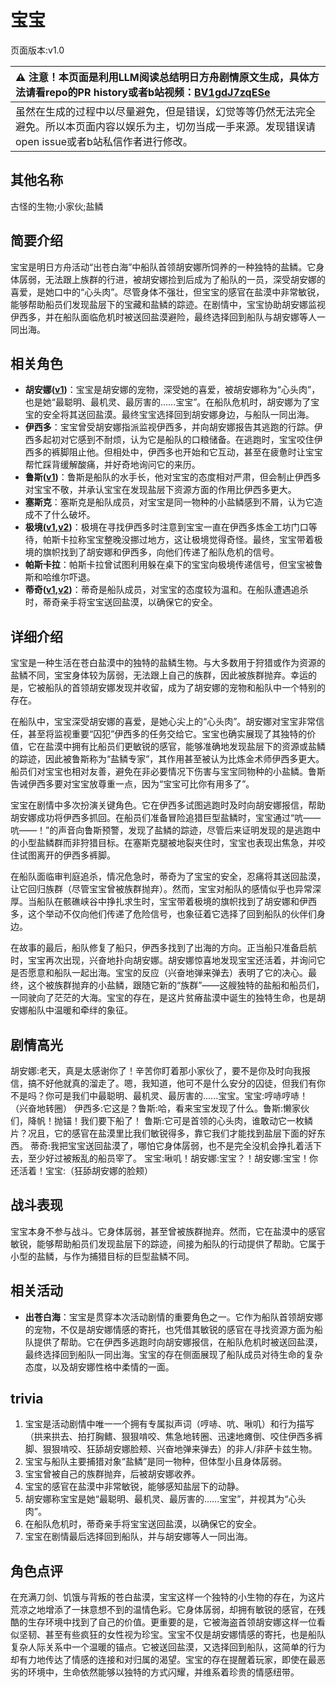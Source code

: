 # 宝宝
页面版本:v1.0
 

| :warning: 注意！本页面是利用LLM阅读总结明日方舟剧情原文生成，具体方法请看repo的PR history或者b站视频：[BV1gdJ7zqESe](https://www.bilibili.com/video/BV1gdJ7zqESe/)         |
|:----------------------------|
| 虽然在生成的过程中以尽量避免，但是错误，幻觉等等仍然无法完全避免。所以本页面内容以娱乐为主，切勿当成一手来源。发现错误请open issue或者b站私信作者进行修改。|



## 其他名称
古怪的生物;小家伙;盐鳞
## 简要介绍
宝宝是明日方舟活动“出苍白海”中船队首领胡安娜所饲养的一种独特的盐鳞。它身体孱弱，无法跟上族群的行进，被胡安娜捡到后成为了船队的一员，深受胡安娜的喜爱，是她口中的“心头肉”。尽管身体不强壮，但宝宝的感官在盐漠中非常敏锐，能够帮助船员们发现盐层下的宝藏和盐鳞的踪迹。在剧情中，宝宝协助胡安娜监视伊西多，并在船队面临危机时被送回盐漠避险，最终选择回到船队与胡安娜等人一同出海。
## 相关角色
-   **胡安娜([v1](extended_char_hu_an_na.md))**：宝宝是胡安娜的宠物，深受她的喜爱，被胡安娜称为“心头肉”，也是她“最聪明、最机灵、最厉害的......宝宝”。在船队危机时，胡安娜为了宝宝的安全将其送回盐漠。最终宝宝选择回到胡安娜身边，与船队一同出海。
-   **伊西多**：宝宝曾受胡安娜指派监视伊西多，并向胡安娜报告其逃跑的行踪。伊西多起初对它感到不耐烦，认为它是船队的口粮储备。在逃跑时，宝宝咬住伊西多的裤脚阻止他。但相处中，伊西多也开始和它互动，甚至在疲惫时让宝宝帮忙踩背缓解酸痛，并好奇地询问它的来历。
-   **鲁斯([v1](extended_char_lu_si.md))**：鲁斯是船队的水手长，他对宝宝的态度相对严肃，但会制止伊西多对宝宝不敬，并承认宝宝在发现盐层下资源方面的作用比伊西多更大。
-   **塞斯克**：塞斯克是船队成员，对宝宝是同一物种的小盐鳞感到不屑，认为它造成不了什么破坏。
-   **极境([v1](char_401_elysm.md),[v2](../char_v3/char_401_elysm.md))**：极境在寻找伊西多时注意到宝宝一直在伊西多炼金工坊门口等待，帕斯卡拉称宝宝整晚没挪过地方，这让极境觉得奇怪。最终，宝宝带着极境的旗帜找到了胡安娜和伊西多，向他们传递了船队危机的信号。
-   **帕斯卡拉**：帕斯卡拉曾试图利用躲在桌下的宝宝向极境传递信号，但宝宝被鲁斯和哈维尔吓退。
-   **蒂奇([v1](extended_char_di_qi.md),[v2](../char_v3/extended_char_di_qi.md))**：蒂奇是船队成员，对宝宝的态度较为温和。在船队遭遇追杀时，蒂奇亲手将宝宝送回盐漠，以确保它的安全。
## 详细介绍
宝宝是一种生活在苍白盐漠中的独特的盐鳞生物。与大多数用于狩猎或作为资源的盐鳞不同，宝宝身体较为孱弱，无法跟上自己的族群，因此被族群抛弃。幸运的是，它被船队的首领胡安娜发现并收留，成为了胡安娜的宠物和船队中一个特别的存在。

在船队中，宝宝深受胡安娜的喜爱，是她心尖上的“心头肉”。胡安娜对宝宝非常信任，甚至将监视重要“囚犯”伊西多的任务交给它。宝宝也确实展现了其独特的价值，它在盐漠中拥有比船员们更敏锐的感官，能够准确地发现盐层下的资源或盐鳞的踪迹，因此被鲁斯称为“盐鳞专家”，其作用甚至被认为比炼金术师伊西多更大。船员们对宝宝也相对友善，避免在非必要情况下伤害与宝宝同物种的小盐鳞。鲁斯告诫伊西多要对宝宝放尊重一点，因为“宝宝可比你有用多了”。

宝宝在剧情中多次扮演关键角色。它在伊西多试图逃跑时及时向胡安娜报信，帮助胡安娜成功将伊西多抓回。在船员们准备冒险追猎巨型盐鳞时，宝宝通过“吭——吭——！”的声音向鲁斯预警，发现了盐鳞的踪迹，尽管后来证明发现的是逃跑中的小型盐鳞群而非狩猎目标。在塞斯克腿被地裂夹住时，宝宝也表现出焦急，并咬住试图离开的伊西多裤脚。

在船队面临审判庭追杀，情况危急时，蒂奇为了宝宝的安全，忍痛将其送回盐漠，让它回归族群（尽管宝宝曾被族群抛弃）。然而，宝宝对船队的感情似乎也异常深厚。当船队在骸礁峡谷中挣扎求生时，宝宝带着极境的旗帜找到了胡安娜和伊西多，这个举动不仅向他们传递了危险信号，也象征着它选择了回到船队的伙伴们身边。

在故事的最后，船队修复了船只，伊西多找到了出海的方向。正当船只准备启航时，宝宝再次出现，兴奋地扑向胡安娜。胡安娜惊喜地发现宝宝还活着，并询问它是否愿意和船队一起出海。宝宝的反应（兴奋地弹来弹去）表明了它的决心。最终，这个被族群抛弃的小盐鳞，跟随它新的“族群”——这艘独特的盐船和船员们，一同驶向了茫茫的大海。宝宝的存在，是这片贫瘠盐漠中诞生的独特生命，也是胡安娜船队中温暖和牵绊的象征。
## 剧情高光
胡安娜:老天，真是太感谢你了！辛苦你盯着那小家伙了，要不是你及时向我报信，搞不好他就真的溜走了。嗯，我知道，他可不是什么安分的囚徒，但我们有你不是吗？你可是我们中最聪明、最机灵、最厉害的......宝宝。宝宝:哼哧哼哧！（兴奋地转圈）
伊西多:它这是？鲁斯:哈，看来宝宝发现了什么。鲁斯:懒家伙们，降帆！抛锚！我们要下船了！
鲁斯:它可是首领的心头肉，谁敢动它一枚鳞片？况且，它的感官在盐漠里比我们敏锐得多，靠它我们才能找到盐层下面的好东西。
蒂奇:我把宝宝送回盐漠了，哪怕它身体孱弱，也不是完全没机会挣扎着活下去，至少好过被叛乱的船员宰了。
宝宝:啾叽！胡安娜:宝宝？！胡安娜:宝宝！你还活着！宝宝:（狂舔胡安娜的脸颊）
## 战斗表现
宝宝本身不参与战斗。它身体孱弱，甚至曾被族群抛弃。然而，它在盐漠中的感官敏锐，能够帮助船员们发现盐层下的踪迹，间接为船队的行动提供了帮助。它属于小型的盐鳞，与作为捕猎目标的巨型盐鳞不同。
## 相关活动
-   **出苍白海**：宝宝是贯穿本次活动剧情的重要角色之一。它作为船队首领胡安娜的宠物，不仅是胡安娜情感的寄托，也凭借其敏锐的感官在寻找资源方面为船队提供了帮助。它在伊西多逃跑时向胡安娜报信，在船队危机时被送回盐漠，最终选择回到船队一同出海。宝宝的存在侧面展现了船队成员对待生命的复杂态度，以及胡安娜性格中柔情的一面。
## trivia
1.  宝宝是活动剧情中唯一一个拥有专属拟声词（哼哧、吭、啾叽）和行为描写（拱来拱去、拍打胸鳍、狠狠啃咬、焦急地转圈、迅速地瘫倒、咬住伊西多裤脚、狠狠啃咬、狂舔胡安娜脸颊、兴奋地弹来弹去）的非人/非萨卡兹生物。
2.  宝宝与船队主要捕猎对象“盐鳞”是同一物种，但体型小且身体孱弱。
3.  宝宝曾被自己的族群抛弃，后被胡安娜收养。
4.  宝宝的感官在盐漠中非常敏锐，能够感知盐层下的动静。
5.  胡安娜称宝宝是她“最聪明、最机灵、最厉害的......宝宝”，并视其为“心头肉”。
6.  在船队危机时，蒂奇亲手将宝宝送回盐漠，以确保它的安全。
7.  宝宝在剧情最后选择回到船队，并与胡安娜等人一同出海。
## 角色点评
在充满刀剑、饥饿与背叛的苍白盐漠，宝宝这样一个独特的小生物的存在，为这片荒凉之地增添了一抹意想不到的温情色彩。它身体孱弱，却拥有敏锐的感官，在残酷的生存环境中找到了自己的价值。更重要的是，它被海盗首领胡安娜这样一位看似坚韧、甚至有些疯狂的女性视为珍宝。宝宝不仅是胡安娜情感的寄托，也是船队复杂人际关系中一个温暖的锚点。它被送回盐漠，又选择回到船队，这简单的行为却有力地传达了情感的连接和对归属的渴望。宝宝的存在提醒着玩家，即使在最恶劣的环境中，生命依然能够以独特的方式闪耀，并维系着珍贵的情感纽带。